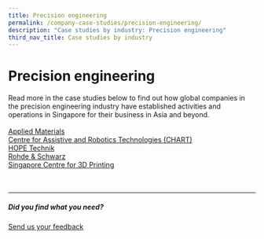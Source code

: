 ```yaml
---
title: Precision engineering
permalink: /company-case-studies/precision-engineering/
description: "Case studies by industry: Precision engineering"
third_nav_title: Case studies by industry
---
```

# Precision engineering
Read more in the case studies below to find out how global companies in the precision engineering industry have established activities and operations in Singapore for their business in Asia and beyond. <br>
<br>
[Applied Materials](https://www.edb.gov.sg/content/edb/en/our-industries/company-highlights/applied-materials.html)  
[Centre for Assistive and Robotics Technologies (CHART)](https://www.edb.gov.sg/content/edb/en/our-industries/company-highlights/centre-for-healthcare-assistive-and-robotics-technologies.html)  
[HOPE Technik](https://www.edb.gov.sg/content/edb/en/our-industries/company-highlights/hope-technik.html)  
[Rohde &amp; Schwarz](https://www.edb.gov.sg/content/edb/en/our-industries/company-highlights/rohde-and-schwarz.html)  
[Singapore Centre for 3D Printing](https://www.edb.gov.sg/content/edb/en/our-industries/company-highlights/singapore-centre-for-3d-printing-sc3dp.html)
<br>
<br>
<br>

<hr>

##### Did you find what you need?
[Send us your feedback](https://form.gov.sg/642693623cb98f001239be0d)